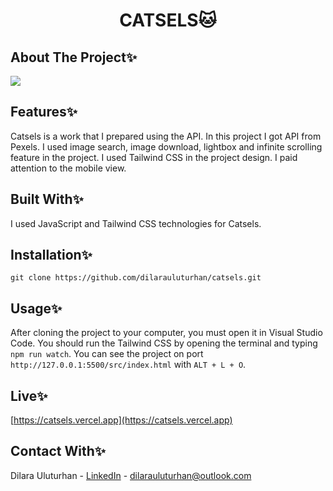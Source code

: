 <div align="center">
  <h1 align="center">CATSELS🐱</h1>
</div>

## About The Project✨
![](https://github.com/dilarauluturhan/catsels/assets/120499369/1ccd2671-127b-4973-a0d3-115b3756a08c)

## Features✨
Catsels is a work that I prepared using the API. In this project I got API from Pexels. I used image search, image download, lightbox and infinite scrolling feature in the project. I used Tailwind CSS in the project design. I paid attention to the mobile view.

## Built With✨
I used JavaScript and Tailwind CSS technologies for Catsels.

## Installation✨
````
git clone https://github.com/dilarauluturhan/catsels.git
````
## Usage✨
After cloning the project to your computer, you must open it in Visual Studio Code. You should run the Tailwind CSS by opening the terminal and typing `npm run watch`. You can see the project on port `http://127.0.0.1:5500/src/index.html` with `ALT + L + O`.

## Live✨
[https://catsels.vercel.app](https://catsels.vercel.app)

## Contact With✨
Dilara Uluturhan - [LinkedIn](https://www.linkedin.com/in/dilarauluturhan/) - dilarauluturhan@outlook.com
